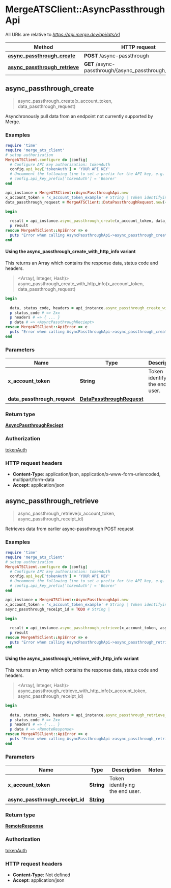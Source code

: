 # MergeATSClient::AsyncPassthroughApi

All URIs are relative to *https://api.merge.dev/api/ats/v1*

| Method | HTTP request | Description |
| ------ | ------------ | ----------- |
| [**async_passthrough_create**](AsyncPassthroughApi.md#async_passthrough_create) | **POST** /async-passthrough |  |
| [**async_passthrough_retrieve**](AsyncPassthroughApi.md#async_passthrough_retrieve) | **GET** /async-passthrough/{async_passthrough_receipt_id} |  |


## async_passthrough_create

> <AsyncPassthroughReciept> async_passthrough_create(x_account_token, data_passthrough_request)



Asynchronously pull data from an endpoint not currently supported by Merge.

### Examples

```ruby
require 'time'
require 'merge_ats_client'
# setup authorization
MergeATSClient.configure do |config|
  # Configure API key authorization: tokenAuth
  config.api_key['tokenAuth'] = 'YOUR API KEY'
  # Uncomment the following line to set a prefix for the API key, e.g. 'Bearer' (defaults to nil)
  # config.api_key_prefix['tokenAuth'] = 'Bearer'
end

api_instance = MergeATSClient::AsyncPassthroughApi.new
x_account_token = 'x_account_token_example' # String | Token identifying the end user.
data_passthrough_request = MergeATSClient::DataPassthroughRequest.new({method: MergeATSClient::MethodEnum::GET, path: '/scooters'}) # DataPassthroughRequest | 

begin
  
  result = api_instance.async_passthrough_create(x_account_token, data_passthrough_request)
  p result
rescue MergeATSClient::ApiError => e
  puts "Error when calling AsyncPassthroughApi->async_passthrough_create: #{e}"
end
```

#### Using the async_passthrough_create_with_http_info variant

This returns an Array which contains the response data, status code and headers.

> <Array(<AsyncPassthroughReciept>, Integer, Hash)> async_passthrough_create_with_http_info(x_account_token, data_passthrough_request)

```ruby
begin
  
  data, status_code, headers = api_instance.async_passthrough_create_with_http_info(x_account_token, data_passthrough_request)
  p status_code # => 2xx
  p headers # => { ... }
  p data # => <AsyncPassthroughReciept>
rescue MergeATSClient::ApiError => e
  puts "Error when calling AsyncPassthroughApi->async_passthrough_create_with_http_info: #{e}"
end
```

### Parameters

| Name | Type | Description | Notes |
| ---- | ---- | ----------- | ----- |
| **x_account_token** | **String** | Token identifying the end user. |  |
| **data_passthrough_request** | [**DataPassthroughRequest**](DataPassthroughRequest.md) |  |  |

### Return type

[**AsyncPassthroughReciept**](AsyncPassthroughReciept.md)

### Authorization

[tokenAuth](../README.md#tokenAuth)

### HTTP request headers

- **Content-Type**: application/json, application/x-www-form-urlencoded, multipart/form-data
- **Accept**: application/json


## async_passthrough_retrieve

> <RemoteResponse> async_passthrough_retrieve(x_account_token, async_passthrough_receipt_id)



Retrieves data from earlier async-passthrough POST request

### Examples

```ruby
require 'time'
require 'merge_ats_client'
# setup authorization
MergeATSClient.configure do |config|
  # Configure API key authorization: tokenAuth
  config.api_key['tokenAuth'] = 'YOUR API KEY'
  # Uncomment the following line to set a prefix for the API key, e.g. 'Bearer' (defaults to nil)
  # config.api_key_prefix['tokenAuth'] = 'Bearer'
end

api_instance = MergeATSClient::AsyncPassthroughApi.new
x_account_token = 'x_account_token_example' # String | Token identifying the end user.
async_passthrough_receipt_id = TODO # String | 

begin
  
  result = api_instance.async_passthrough_retrieve(x_account_token, async_passthrough_receipt_id)
  p result
rescue MergeATSClient::ApiError => e
  puts "Error when calling AsyncPassthroughApi->async_passthrough_retrieve: #{e}"
end
```

#### Using the async_passthrough_retrieve_with_http_info variant

This returns an Array which contains the response data, status code and headers.

> <Array(<RemoteResponse>, Integer, Hash)> async_passthrough_retrieve_with_http_info(x_account_token, async_passthrough_receipt_id)

```ruby
begin
  
  data, status_code, headers = api_instance.async_passthrough_retrieve_with_http_info(x_account_token, async_passthrough_receipt_id)
  p status_code # => 2xx
  p headers # => { ... }
  p data # => <RemoteResponse>
rescue MergeATSClient::ApiError => e
  puts "Error when calling AsyncPassthroughApi->async_passthrough_retrieve_with_http_info: #{e}"
end
```

### Parameters

| Name | Type | Description | Notes |
| ---- | ---- | ----------- | ----- |
| **x_account_token** | **String** | Token identifying the end user. |  |
| **async_passthrough_receipt_id** | [**String**](.md) |  |  |

### Return type

[**RemoteResponse**](RemoteResponse.md)

### Authorization

[tokenAuth](../README.md#tokenAuth)

### HTTP request headers

- **Content-Type**: Not defined
- **Accept**: application/json

